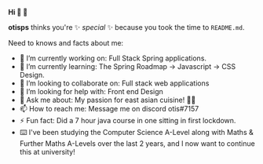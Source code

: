 **Hi 👋  👋**


**otisps** thinks you're ✨ _special_ ✨  because you took the time to  `README.md`. 

Need to knows and facts about me:

- 🔭 I’m currently working on: Full Stack Spring applications.
- 🌱 I’m currently learning: The Spring Roadmap -> Javascript -> CSS Design.
- 👯 I’m looking to collaborate on: Full stack web applications
- 🤔 I’m looking for help with: Front end Design
- 💬 Ask me about: My passion for east asian cuisine! 🍙🍱
- 📫 How to reach me: Message me on discord otis#7157
- ⚡ Fun fact: Did a 7 hour java course in one sitting in first lockdown.
- ⌨️ I've been studying the Computer Science A-Level along with Maths & Further Maths A-Levels over the last 2 years, and I now want to continue this at university!


